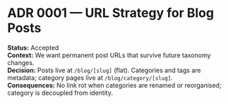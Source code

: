 # ADR 0001 — URL Strategy for Blog Posts

**Status:** Accepted  
**Context:** We want permanent post URLs that survive future taxonomy changes.  
**Decision:** Posts live at `/blog/[slug]` (flat). Categories and tags are metadata; category pages live at `/blog/category/[slug]`.  
**Consequences:** No link rot when categories are renamed or reorganised; category is decoupled from identity.

